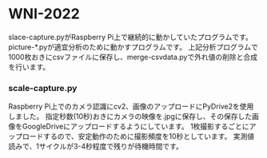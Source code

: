 # WNI-2022
slace-capture.pyがRaspberry Pi上で継続的に動かしていたプログラムです。
picture-*.pyが適宜分析のために動かすプログラムです。
上記分析プログラムで1000枚おきにcsvファイルに保存し、merge-csvdata.pyで外れ値の削除と合成を行います。

### scale-capture.py
Raspberry Pi上でのカメラ認識にcv2、画像のアップロードにPyDrive2を使用しました。
指定秒数(10秒)おきにカメラの映像を.jpgに保存し、その保存した画像をGoogleDriveにアップロードするようにしています。
1枚撮影するごとにアップロードするので、安定動作のために撮影頻度を10秒としています。
実測値読みで、1サイクルが3-4秒程度で残りが待機時間です。
